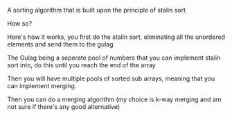 A sorting algorithm that is built upon the principle of stalin sort

How so?

Here's how it works, you first do the stalin sort, eliminating all the unordered elements and send them to the gulag

The Gulag being a seperate pool of numbers that you can implement stalin sort into, do this until you reach the end of the array

Then you will have multiple pools of sorted sub arrays, meaning that you can implement merging.

Then you can do a merging algorithm (my choice is k-way merging and am not sure if there's any good alternative)
